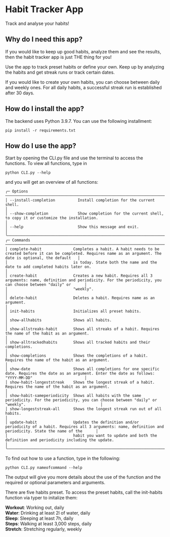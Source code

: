 # Habit Tracker App
Track and analyse your habits! 

## Why do I need this app?
If you would like to keep up good habits, analyze them and see the results, then the habit tracker app is just THE thing for you!<br />

Use the app to track preset habits or define your own. Keep up by analyzing the habits and get streak runs or track certain dates.<br />

If you would like to create your own habits, you can choose between daily and weekly ones. For all daily habits, a successful streak run is established after 30 days.  

## How do I install the app?
The backend uses Python 3.9.7. You can use the following installment: 
``` shell
pip install -r requirements.txt
```

## How do I use the app?
Start by opening the CLI.py file and use the terminal to access the functions. To view all functions, type in
```shell
python CLI.py --help
``` 
and you will get an overview of all functions:

```shell                                                                                                                                                             
╭─ Options ────────────────────────────────────────────────────────────────────────────────────────────────────────────────────────────────────────────────────────────────╮
│ --install-completion          Install completion for the current shell.                                                                                                  │
│ --show-completion             Show completion for the current shell, to copy it or customize the installation.                                                           │
│ --help                        Show this message and exit.                                                                                                                │
╰──────────────────────────────────────────────────────────────────────────────────────────────────────────────────────────────────────────────────────────────────────────╯
╭─ Commands ───────────────────────────────────────────────────────────────────────────────────────────────────────────────────────────────────────────────────────────────╮
│ complete-habit              Completes a habit. A habit needs to be created before it can be completed. Requires name as an argument. The date is optional, the default   │
│                             is today. State both the name and the date to add completed habits later on.                                                                 │
│ create-habit                Creates a new habit. Requires all 3 arguments: name, definition and periodicity. For the periodicity, you can choose between "daily" or      │
│                             "weekly".                                                                                                                                    │
│ delete-habit                Deletes a habit. Requires name as an argument.                                                                                               │
│ init-habits                 Initializes all preset habits.                                                                                                               │
│ show-allhabits              Shows all habits.                                                                                                                            │
│ show-allstreaks-habit       Shows all streaks of a habit. Requires the name of the habit as an argument.                                                                 │
│ show-alltrackedhabits       Shows all tracked habits and their completions.                                                                                              │
│ show-completions            Shows the completions of a habit. Requires the name of the habit as an argument.                                                             │
│ show-date                   Shows all completions for one specific date. Requires the date as an argument. Enter the date as follows: "YYYY-MM-DD"                       │
│ show-habit-longeststreak    Shows the longest streak of a habit. Requires the name of the habit as an argument.                                                          │
│ show-habit-sameperiodicity  Shows all habits with the same periodicity. For the periodicity, you can choose between "daily" or "weekly".                                 │
│ show-longeststreak-all      Shows the longest streak run out of all habits.                                                                                              │
│ update-habit                Updates the definition and/or periodicity of a habit. Requires all 3 arguments: name, definition and periodicity. State the name of the      │
│                             habit you want to update and both the definition and periodicity including the update.                                                       │
╰──────────────────────────────────────────────────────────────────────────────────────────────────────────────────────────────────────────────────────────────────────────╯
```

To find out how to use a function, type in the following:
```shell
python CLI.py nameofcommand --help
``` 
The output will give you more details about the use of the function and the required or optional parameters and arguments.<br />

There are five habits preset. To access the preset habits, call the init-habits function via typer to initalize them: <br />

**Workout**: Working out, daily<br />
**Water**: Drinking at least 2l of water, daily<br />
**Sleep**: Sleeping at least 7h, daily<br />
**Steps**: Walking at least 3,000 steps, daily<br />
**Stretch**: Stretching regularly, weekly<br />


